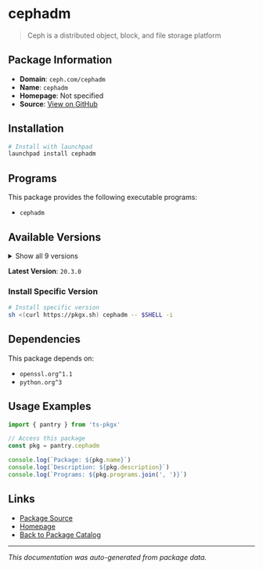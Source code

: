 # cephadm

> Ceph is a distributed object, block, and file storage platform

## Package Information

- **Domain**: `ceph.com/cephadm`
- **Name**: `cephadm`
- **Homepage**: Not specified
- **Source**: [View on GitHub](https://github.com/pkgxdev/pantry/tree/main/projects/ceph.com/cephadm/package.yml)

## Installation

```bash
# Install with launchpad
launchpad install cephadm
```

## Programs

This package provides the following executable programs:

- `cephadm`

## Available Versions

<details>
<summary>Show all 9 versions</summary>

- `20.3.0`, `20.0.0`, `19.3.0`, `19.2.3`, `19.2.2`
- `19.2.1`, `18.2.7`, `18.2.6`, `18.2.5`

</details>

**Latest Version**: `20.3.0`

### Install Specific Version

```bash
# Install specific version
sh <(curl https://pkgx.sh) cephadm -- $SHELL -i
```

## Dependencies

This package depends on:

- `openssl.org^1.1`
- `python.org^3`

## Usage Examples

```typescript
import { pantry } from 'ts-pkgx'

// Access this package
const pkg = pantry.cephadm

console.log(`Package: ${pkg.name}`)
console.log(`Description: ${pkg.description}`)
console.log(`Programs: ${pkg.programs.join(', ')}`)
```

## Links

- [Package Source](https://github.com/pkgxdev/pantry/tree/main/projects/ceph.com/cephadm/package.yml)
- [Homepage](#)
- [Back to Package Catalog](../../../package-catalog.md)

---

*This documentation was auto-generated from package data.*

